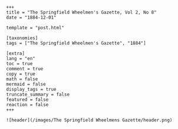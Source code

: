 
    +++
    title = "The Springfield Wheelmen's Gazette, Vol 2, No 8"
    date = "1884-12-01"

    template = "post.html"

    [taxonomies]
    tags = ["The Springfield Wheelmen's Gazette", "1884"]

    [extra]
    lang = "en"
    toc = true
    comment = true
    copy = true
    math = false
    mermaid = false
    display_tags = true
    truncate_summary = false
    featured = false
    reaction = false
    +++

    ![header](/images/The Springfield Wheelmens Gazette/header.png)

    